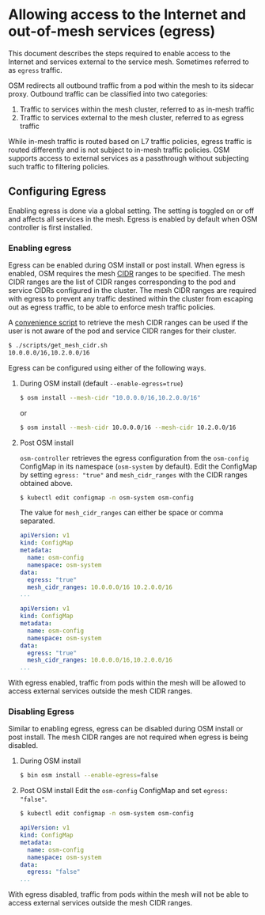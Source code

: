 # Allowing access to the Internet and out-of-mesh services (egress)

This document describes the steps required to enable access to the Internet and services external to the service mesh. Sometimes referred to as `egress` traffic.

OSM redirects all outbound traffic from a pod within the mesh to its sidecar proxy. Outbound traffic can be classified into two categories:

1. Traffic to services within the mesh cluster, referred to as in-mesh traffic
2. Traffic to services external to the mesh cluster, referred to as egress traffic

While in-mesh traffic is routed based on L7 traffic policies, egress traffic is routed differently and is not subject to in-mesh traffic policies. OSM supports access to external services as a passthrough without subjecting such traffic to filtering policies.


## Configuring Egress

Enabling egress is done via a global setting. The setting is toggled on or off and affects all services in the mesh. Egress is enabled by default when OSM controller is first installed.

### Enabling egress
Egress can be enabled during OSM install or post install. When egress is enabled, OSM requires the mesh [CIDR](https://en.wikipedia.org/wiki/Classless_Inter-Domain_Routing) ranges to be specified. The mesh CIDR ranges are the list of CIDR ranges corresponding to the pod and service CIDRs configured in the cluster. The mesh CIDR ranges are required with egress to prevent any traffic destined within the cluster from escaping out as egress traffic, to be able to enforce mesh traffic policies.

A [convenience script](https://github.com/openservicemesh/osm/blob/main/scripts/get_mesh_cidr.sh) to retrieve the mesh CIDR ranges can be used if the user is not aware of the pod and service CIDR ranges for their cluster.
```bash
$ ./scripts/get_mesh_cidr.sh
10.0.0.0/16,10.2.0.0/16
```

Egress can be configured using either of the following ways.
1. During OSM install (default `--enable-egress=true`)
	```bash
	$ osm install --mesh-cidr "10.0.0.0/16,10.2.0.0/16"
	```
	or
	```bash
	$ osm install --mesh-cidr 10.0.0.0/16 --mesh-cidr 10.2.0.0/16
	```

2. Post OSM install

	`osm-controller` retrieves the egress configuration from the `osm-config` ConfigMap in its namespace (`osm-system` by default). Edit the ConfigMap by setting `egress: "true"` and `mesh_cidr_ranges` with the CIDR ranges obtained above.
	```bash
	$ kubectl edit configmap -n osm-system osm-config
	```
	The value for `mesh_cidr_ranges` can either be space or comma separated.
	```yaml
	apiVersion: v1
	kind: ConfigMap
	metadata:
	  name: osm-config
	  namespace: osm-system
	data:
	  egress: "true"
	  mesh_cidr_ranges: 10.0.0.0/16 10.2.0.0/16
	...
	```
	```yaml
	apiVersion: v1
	kind: ConfigMap
	metadata:
	  name: osm-config
	  namespace: osm-system
	data:
	  egress: "true"
	  mesh_cidr_ranges: 10.0.0.0/16,10.2.0.0/16
	...
	```

With egress enabled, traffic from pods within the mesh will be allowed to access external services outside the mesh CIDR ranges.

### Disabling Egress

Similar to enabling egress, egress can be disabled during OSM install or post install. The mesh CIDR ranges are not required when egress is being disabled.

1. During OSM install
	```bash
	$ bin osm install --enable-egress=false
	```

2. Post OSM install
	Edit the `osm-config` ConfigMap and set `egress: "false"`.
	```bash
	$ kubectl edit configmap -n osm-system osm-config
	```
	```yaml
	apiVersion: v1
	kind: ConfigMap
	metadata:
	  name: osm-config
	  namespace: osm-system
	data:
	  egress: "false"
	...
	```

With egress disabled, traffic from pods within the mesh will not be able to access external services outside the mesh CIDR ranges.

